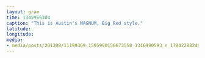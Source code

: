 ```yaml
---
layout: gram
time: 1345956304
caption: "This is Austin's MAGNUM, Big Red style."
latitude: 
longitude: 
media:
- media/posts/201208/11199369_1595990150673558_1316990593_n_17842288249000351.jpg
---
```

